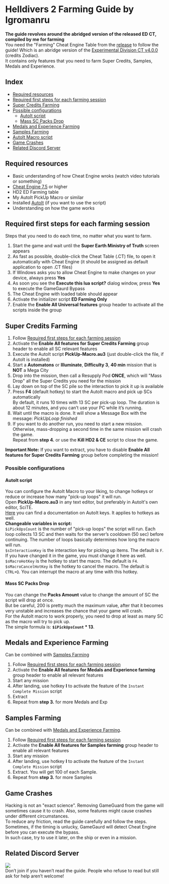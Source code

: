 # Helldivers 2 Farming Guide by Igromanru

**The guide revolves around the abridged version of the released ED CT, compiled by me for farming**  
You need the "Farming" Cheat Engine Table from the [release](https://github.com/igromanru/HD2-Farming-Guide/releases) to follow the guide!
Which is an abridge version of the [Experimental Division CT v4.0.0](https://www.unknowncheats.me/forum/downloads.php?do=file&id=51228) (credits Zodiac).  
It contains only features that you need to farm Super Credits, Samples, Medals and Experience.  

## Index
- [Required resources](#required-resources)
- [Required first steps for each farming session](#required-first-steps-for-each-farming-session)
- [Super Credits Farming](#super-credits-farming)
- [Possible configurations](#possible-configurations)
  - [AutoIt script](#autoit-script)
  - [Mass SC Packs Drop](#mass-sc-packs-drop)
- [Medals and Experience Farming](#medals-and-experience-farming)
- [Samples Farming](#samples-farming)
- [AutoIt Macro script](#autoit-macro-script)
- [Game Crashes](#game-crashes)
- [Related Discord Server](#related-discord-server)

## Required resources
- Basic understanding of how Cheat Engine wroks (watch video tutorials or something)
- [Cheat Engine 7.5](https://mega.nz/file/HNFRBSrY#rj4oel3UuK9hoj1BtezRVbGhNJBo8mQ3EYl7ioFprcc) or higher
- HD2 ED Farming table
- My AutoIt PickUp Macro or similar
- Installed [AutoIt](https://www.autoitscript.com/site/autoit/downloads/) (if you want to use the script)
- Understanding on how the game works

## Required first steps for each farming session
Steps that you need to do each time, no matter what you want to farm.
1. Start the game and wait until the **Super Earth Ministry of Truth** screen appears
2. As fast as possible, double-click the Cheat Table (.CT) file, to open it  automatically with Cheat Engine (it should be assigned as default application to open .CT files)
3. If Windows asks you to allow Cheat Engine to make changes on your device, always press **Yes**
4. As soon you see the **Execute this lua script?** dialog window, press **Yes** to execute the GameGaurd Bypass
5. The Cheat Engine with loaded table should appear
6. Activate the initializer script **ED Farming Only**
7. Enable the **Enable All Universal features** group header to activate all the scripts inside the group

## Super Credits Farming
1. Follow [Required first steps for each farming session](#required-first-steps-for-each-farming-session)
2. Activate the **Enable All features for Super Credits Farming** group header to enable all SC relevant features
3. Execute the AutoIt script **PickUp-Macro.au3** (just double-click the file, if AutoIt is installed)
4. Start a **Automatons** or **Illuminate**, **Difficulty 3**, **40 min** mission that is **NOT** a Mega City
5. Drop into the mission, then call a Resupply Pod **ONCE**, which will "Mass Drop" all the Super Credits you need for the mission
6. Lay down on top of the SC pile so the interaction to pick it up is available
7. Press **F4** (default hotkey) to start the AutoIt macro and pick up SCs automatically  
By default, it runs 10 times with 13 SC per pick-up loop. The duration is about 12 minutes, and you can’t use your PC while it’s running.
1. Wait until the macro is done. It will show a Message Box with the message: *PickUpLoop finished*
2. If you want to do another run, you need to start a new mission. Otherwise, mass-dropping a second time in the same mission will crash the game.  
Repeat from **step 4.** or use the **Kill HD2 & CE** script to close the game.

**Important Note:** If you want to extract, you have to disable **Enable All features for Super Credits Farming** group before completing the mission!

### Possible configurations
#### AutoIt script
You can configure the AutoIt Macro to your liking, to change hotkeys or reduce or increase how many "pick-up loops" it will run.  
Open **PickUp-Macro.au3** in any text editor, but preferably in AutoIt's own editor, SciTE.  
[Here](https://www.autoitscript.com/autoit3/docs/functions/Send.htm) you can find a documentation on AutoIt keys. It applies to hotkeys as well.  
**Changeable variables in script:**  
`$iPickUpsCount` is the number of "pick-up loops" the script will run. Each loop collects 13 SC and then waits for the server’s cooldown (50 sec) before continuing. The number of loops basically determines how long the macro will run.  
`$sInteractionKey` is the interaction key for picking up items. The default is `F`. If you have changed it in the game, you must change it here as well.  
`$sMacroHotKey` is the hotkey to start the macro. The default is `F4`.  
`$sMacroCancelHotKey` is the hotkey to cancel the macro. The default is `CTRL+Q`. You can interrupt the macro at any time with this hotkey.  
#### Mass SC Packs Drop
You can change the **Packs Amount** value to change the amount of SC the script will drop at once.  
But be careful, 200 is pretty much the maximum value, after that it becomes very unstable and increases the chance that your game will crash.  
For the AutoIt macro to work properly, you need to drop at least as many SC as the macro will try to pick up.  
The simple formula is: **`$iPickUpsCount` * 13**.

## Medals and Experience Farming
Can be combined with [Samples Farming](#samples-farming)

1. Follow [Required first steps for each farming session](#required-first-steps-for-each-farming-session)
2. Activate the **Enable All features for Medals and Experience farming** group header to enable all relevant features
3. Start any mission
4. After landing, use hotkey **I** to activate the feature of the `Instant Complete Mission` script
5. Extract
6. Repeat from **step 3.** for more Medals and Exp

## Samples Farming
Can be combined with [Medals and Experience Farming](#medals-and-experience-farming).  

1. Follow [Required first steps for each farming session](#required-first-steps-for-each-farming-session)
2. Activate the **Enable All features for Samples farming** group header to enable all relevant features
3. Start any mission
4. After landing, use hotkey **I** to activate the feature of the `Instant Complete Mission` script
5. Extract. You will get 100 of each Sample.
6. Repeat from **step 3.** for more Samples

## Game Crashes
Hacking is not an "exact science". Removing GameGuard from the game will sometimes cause it to crash. Also, some features might cause crashes under different circumstances.  
To reduce any friction, read the guide carefully and follow the steps.  
Sometimes, if the timing is unlucky, GameGaurd will detect Cheat Engine before you can execute the bypass.  
In such case, try to use it later, on the ship or even in a mission.


## Related Discord Server
<a href="https://discord.gg/jmsAX8kjVJ"><img src='https://discordapp.com/api/guilds/1417474730906095626/widget.png?style=shield'></a>  
Don’t join if you haven’t read the guide. People who refuse to read but still ask for help aren’t welcome!